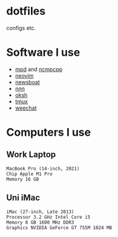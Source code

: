 # dotfiles

configs etc.

# Software I use

* [mpd](https://www.musicpd.org) and [ncmpcpp](https://github.com/ncmpcpp/ncmpcpp)
* [neovim](https://neovim.io)
* [newsboat](https://newsboat.org)
* [nnn](https://github.com/jarun/nnn)
* [oksh](https://github.com/ibara/oksh)
* [tmux](https://github.com/tmux/tmux)
* [weechat](https://weechat.org)

# Computers I use

## Work Laptop

```
MacBook Pro (14-inch, 2021)
Chip Apple M1 Pro
Memory 16 GB
```

## Uni iMac

```
iMac (27-inch, Late 2013)
Processor 3.2 GHz Intel Core i5
Memory 8 GB 1600 MHz DDR3
Graphics NVIDIA GeForce GT 755M 1024 MB
```

